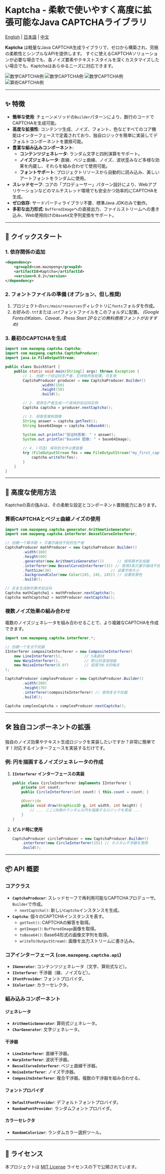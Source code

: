 # Kaptcha - 柔軟で使いやすく高度に拡張可能なJava CAPTCHAライブラリ

[English](../../README.md) |
[日本語](README_ja.md) |
[中文](../zh/README_zh.md)

**Kaptcha** は軽量なJava CAPTCHA生成ライブラリで、ゼロから構築され、究極の柔軟性とシンプルなAPIを提供します。
すぐに使えるCAPTCHAソリューションが必要な場合でも、各ノイズ要素やテキストスタイルを深くカスタマイズしたい場合でも、Kaptchaはあらゆるニーズに対応できます。

![数学CAPTCHA例](https://file.mazepeng.com/math_captcha_1.png)
![数学CAPTCHA例](https://file.mazepeng.com/math_captcha_2.png)
![数学CAPTCHA例](https://file.mazepeng.com/math_captcha_3.png)
![算術CAPTCHA例](https://file.mazepeng.com/arithmetic_captcha.png)

---

## ✨ 特徴

- **簡単な使用**: チェーンメソッドの`Builder`パターンにより、数行のコードでCAPTCHAを生成可能。
- **高度な拡張性**: コンテンツ生成、ノイズ、フォント、色などすべてのコア機能はインターフェースで定義されており、独自ロジックを簡単に実装してデフォルトコンポーネントを置換可能。
- **豊富な組み込みコンポーネント**:
    - **コンテンツジェネレータ**: ランダム文字と四則演算をサポート。
    - **ノイズジェネレータ**: 直線、ベジェ曲線、ノイズ、波状歪みなど多様な効果を内蔵し、それらを組み合わせて使用可能。
    - **フォントサポート**: プロジェクトリソースから自動的に読み込み、美しいアートフォントをランダムに使用。
- **スレッドセーフ**: コアの「プロデューサー」パターン設計により、Webアプリケーションなどのマルチスレッド環境でも安全かつ効率的にCAPTCHAを生成。
- **ゼロ依存**: サードパーティライブラリ不要、標準Java JDKのみで動作。
- **多彩な出力形式**: `BufferedImage`への直接出力、ファイルストリームへの書き込み、Web使用向けの`Base64`文字列変換をサポート。

---

## 🚀 クイックスタート

### 1. 依存関係の追加

```xml
<dependency>
    <groupId>com.mazepeng</groupId>
    <artifactId>Kaptcha</artifactId>
    <version>0.0.2</version>
</dependency>
```

### 2. フォントファイルの準備 (オプション、但し推奨)

1. プロジェクトの`src/main/resources`ディレクトリに`fonts`フォルダを作成。
2. お好みの`.ttf`または`.otf`フォントファイルをこのフォルダに配置。
   *(Google FontsのKalam、Caveat、Press Start 2Pなどの無料商用フォントがおすすめ)*

### 3. 最初のCAPTCHAを生成

```java
import com.mazepng.captcha.Captcha;
import com.mazpeng.captcha.CaptchaProducer;
import java.io.FileOutputStream;

public class QuickStart {
    public static void main(String[] args) throws Exception {
        // 1. 创建一个验证码生产者，它持有所有配置，可复用
        CaptchaProducer producer = new CaptchaProducer.Builder()
                .width(150)
                .height(50)
                .build();

        // 2. 使用生产者生成一个具体的验证码实例
        Captcha captcha = producer.nextCaptcha();

        // 3. 获取答案和图像
        String answer = captcha.getText();
        String base64Image = captcha.toBase64();
        
        System.out.println("验证码答案: " + answer);
        System.out.println("Base64 图像: " + base64Image);

        // 4. (可选) 保存到文件以便查看
        try (FileOutputStream fos = new FileOutputStream("my_first_captcha.png")) {
            captcha.writeTo(fos);
        }
    }
}
```

---

## 🎨 高度な使用方法

Kaptchaの真の強みは、その柔軟な設定とコンポーネント置換能力にあります。

### 算術CAPTCHAとベジェ曲線ノイズの使用

```java
import com.mazepeng.captcha.generator.ArithmeticGenerator;
import com.mazpeng.captcha.interferer.BesselCurveInterferer;

// 创建一个算术题 + 贝塞尔曲线干扰的生产者
CaptchaProducer mathProducer = new CaptchaProducer.Builder()
        .width(160)
        .height(60)
        .generator(new ArithmeticGenerator())      // 使用算术生成器
        .interferer(new BesselCurveInterferer(3)) // 使用3条贝塞尔曲线干扰
        .fontSize(38)                           // 设置字体大小
        .backgroundColor(new Color(245, 245, 245)) // 设置背景色
        .build();

// 反复生成新的算术验证码
Captcha mathCaptcha1 = mathProducer.nextCaptcha();
Captcha mathCaptcha2 = mathProducer.nextCaptcha();
```

### 複数ノイズ効果の組み合わせ

複数のノイズジェネレータを組み合わせることで、より複雑なCAPTCHAを作成できます。

```java
import com.mazepeng.captcha.interferer.*;

// 创建一个复合干扰器
IInterferer compositeInterferer = new CompositeInterferer(
    new LineInterferer(5),          // 5条直线
    new WarpInterferer(),           // 默认的波浪扭曲
    new NoiseInterferer(0.6f)       // 密度为0.6的噪点
);

CaptchaProducer complexProducer = new CaptchaProducer.Builder()
        .width(200)
        .height(70)
        .interferer(compositeInterferer) // 使用复合干扰器
        .build();

Captcha complexCaptcha = complexProducer.nextCaptcha();
```

---

## 🛠️ 独自コンポーネントの拡張

独自のノイズ効果やテキスト生成ロジックを実装したいですか？非常に簡単です！対応するインターフェースを実装するだけです。

### 例: 円を描画するノイズジェネレータの作成

1. **`IInterferer` インターフェースの実装**
    ```java
    public class CircleInterferer implements IInterferer {
        private int count;
        public CircleInterferer(int count) { this.count = count; }

        @Override
        public void draw(Graphics2D g, int width, int height) {
            // ... ここにN個のランダムな円を描画するロジックを実装 ...
        }
    }
    ```
2. **ビルド時に使用**
    ```java
    CaptchaProducer circleProducer = new CaptchaProducer.Builder()
        .interferer(new CircleInterferer(15)) // カスタム干渉器を使用
        .build();
    ```

---

## 📦 API 概要

### コアクラス

- **`CaptchaProducer`**: スレッドセーフで再利用可能なCAPTCHAプロデューサ。`Builder`で作成。
    - `nextCaptcha()`: 新しい`Captcha`インスタンスを生成。
- **`Captcha`**: 個々のCAPTCHAインスタンスを表す。
    - `getText()`: CAPTCHAの解答を取得。
    - `getImage()`: `BufferedImage`画像を取得。
    - `toBase64()`: Base64形式の画像文字列を取得。
    - `writeTo(OutputStream)`: 画像を出力ストリームに書き込み。

### コアインターフェース (`com.mazepeng.captcha.api`)

- **`IGenerator`**: コンテンツジェネレータ（文字、算術式など）。
- **`IInterferer`**: 干渉器（線、ノイズなど）。
- **`IFontProvider`**: フォントプロバイダ。
- **`IColorizer`**: カラーセレクタ。

### 組み込みコンポーネント

#### ジェネレータ

- **`ArithmeticGenerator`**: 算術式ジェネレータ。
- **`CharGenerator`**: 文字ジェネレータ。

#### 干渉器

- **`LineInterferer`**: 直線干渉器。
- **`WarpInterferer`**: 波状干渉器。
- **`BesselCurveInterferer`**: ベジェ曲線干渉器。
- **`NoiseInterferer`**: ノイズ干渉器。
- **`CompositeInterferer`**: 複合干渉器。複数の干渉器を組み合わせる。

#### フォントプロバイダ

- **`DefaultFontProvider`**: デフォルトフォントプロバイダ。
- **`RandomFontProvider`**: ランダムフォントプロバイダ。

#### カラーセレクタ

- **`RandomColorizer`**: ランダムカラー選択ツール。

---

## 📜 ライセンス

本プロジェクトは [MIT License](LICENSE.txt) ライセンスの下で公開されています。